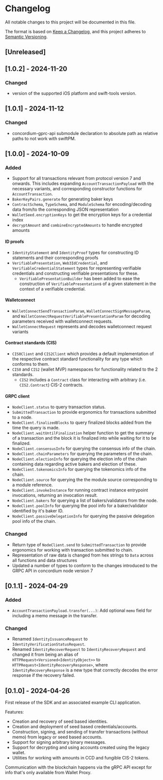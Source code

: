 # Changelog

All notable changes to this project will be documented in this file.

The format is based on [Keep a Changelog](https://keepachangelog.com/en/1.1.0/),
and this project adheres to [Semantic Versioning](https://semver.org/spec/v2.0.0.html).

## [Unreleased]


## [1.0.2] - 2024-11-20

### Changed

- version of the supported iOS platform and swift-tools version.

## [1.0.1] - 2024-11-12

### Changed

- concordium-gprc-api submodule declaration to absolute path as relative paths to not work with swiftPM.

## [1.0.0] - 2024-10-09

### Added

- Support for all transactions relevant from protocol version 7 and onwards. This includes expanding `AccountTransactionPayload`
  with the necessary variants, and corresponding constructor functions for `AccountTransaction`.
- `BakerKeyPairs.generate` for generating baker keys
- `ContractSchema`, `TypeSchema`, and `ModuleSchema` for encoding/decoding data from/to the corresponding JSON representation
- `WalletSeed.encryptionKeys` to get the encryption keys for a credential index
- `decryptAmount` and `combineEncryptedAmounts` to handle encrypted amounts

#### ID proofs
- `IdentityStatement` and `IdentityProof` types for constructing ID statements and their corresponding proofs
- `VerifiablePresentation`, `Web3IdCredential`, and `VerifiableCredentialStatement` types for representing verifiable credentials and constructing
  verifiable presentations for these.
  - `VerifiablePresentationBuilder` has been added to ease the construction of `VerifiablePresentation`s of a given statement in the context of a verifiable credential.

#### Walletconnect
- `WalletConnectSendTransactionParam`, `WalletConnectSignMessageParam`, and `WalletConnectRequestVerifiablePresentationParam` for decoding parameters received with walletconnect requests.
- `WalletConnectRequest` represents and decodes walletconnect request variants

#### Contract standards (CIS)
- `CIS0Client` and `CIS2Client` which provides a default implementation of the respective contract standard functionality for any type which conforms to them.
- `CIS0` and `CIS2` (wallet MVP) namespaces for functionality related to the 2 standards. 
  - `CIS2` includes a `Contract` class for interacting with arbitrary (i.e. `CIS2.Contract`) CIS-2 contracts.


#### GRPC client
- `NodeClient.status` to query transaction status.
- `SubmittedTransaction` to provide ergonomics for transactions submitted to a node.
- `NodeClient.finalizedBlocks` to query finalized blocks added from the time the query is made.
- `NodeClient.waitUntilFinalization` helper function to get the summary of a transaction and the block it is finalized into while waiting for it to be finalized.
- `NodeClient.consensusInfo` for querying the consensus info of the chain.
- `NodeClient.chainParameters` for querying the parameters of the chain.
- `NodeClient.electionInfo` for querying the election info of the chain containing data regarding active bakers and election of these.
- `NodeClient.tokenomicsInfo` for querying the tokenomics info of the chain.
- `NodeClient.source` for querying the the module source corresponding to a module reference.
- `NodeClient.invokeInstance` for running contract instance entrypoint invocations, returning an invocation result.
- `NodeClient.bakers` for querying a list of bakers/validators from the node.
- `NodeClient.poolInfo` for querying the pool info for a baker/validator identified by it's baker ID.
- `NodeClient.passiveDelegationInfo` for querying the passive delegation pool info of the chain.

### Changed

- Return type of `NodeClient.send` to `SubmittedTransaction` to provide ergonomics for working with transaction submitted to chain.
- Representation of raw data is changed from hex strings to `Data` across all functions and data structures
- Updated a number of types to conform to the changes introduced to the GRPC API in concordium node version 7

## [0.1.1] - 2024-04-29

### Added

- `AccountTransactionPayload.transfer(...)`: Add optional `memo` field for including a memo message in the transfer.

### Changed

- Renamed `IdentityIssuanceRequest` to `IdentityVerificationStatusRequest`.
- Renamed `IdentityRecoverRequest` to `IdentityRecoveryRequest` and changed it from being an alias
  of `HTTPRequest<Versioned<IdentityObject>>` to `HTTPRequest<IdentityRecoveryResponse>`,
  where `IdentityRecoveryResponse` is a new type that correctly decodes the error response if the recovery failed.

## [0.1.0] - 2024-04-26

First release of the SDK and an associated example CLI application.

Features:

- Creation and recovery of seed based identities.
- Creation and deployment of seed based credentials/accounts.
- Construction, signing, and sending of transfer transactions (without memo) from legacy or seed based accounts.
- Support for signing arbitrary binary messages.
- Support for decrypting and using accounts created using the legacy wallet.
- Utilities for working with amounts in CCD and fungible CIS-2 tokens.

Communication with the blockchain happens via the gRPC API except for info that's only available from Wallet Proxy.
